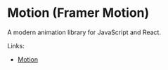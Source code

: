 # Motion (Framer Motion)

A modern animation library for JavaScript and React.

Links:

- [Motion](https://motion.dev)
